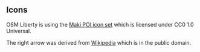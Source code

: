 ## Icons

OSM Liberty is using the [Maki POI icon set](https://github.com/mapbox/maki/blob/master/LICENSE.txt) which is licensed under CC0 1.0 Universal.

The right arrow was derived from [Wikipedia][wiki_arrow] which is in the public domain.

[wiki_arrow]: https://commons.wikimedia.org/wiki/File:Arrowright.svg
